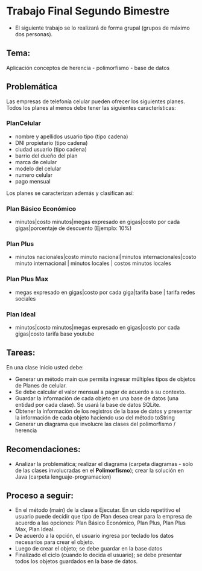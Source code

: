 # Trabajo Final Segundo Bimestre

* El siguiente trabajo se lo realizará de forma grupal (grupos de máximo dos personas).

## Tema:

Aplicación conceptos de herencia - polimorfismo - base de datos

## Problemática

Las empresas de telefonía celular pueden ofrecer los siguientes planes. Todos los planes al menos debe tener las siguientes características:

### PlanCelular
- nombre y apellidos usuario tipo (tipo cadena)
- DNI propietario (tipo cadena)
- ciudad usuario (tipo cadena)
- barrio del dueño del plan
- marca de celular
- modelo del celular
- numero celular
- pago mensual

Los planes se caracterizan además y clasifican así:

### Plan Básico Económico
- minutos|costo minutos|megas expresado en gigas|costo por cada gigas|porcentaje de descuento (Ejemplo: 10%)

### Plan Plus
- minutos nacionales|costo minuto nacional|minutos internacionales|costo minuto internacional | minutos locales | costos minutos locales

### Plan Plus Max
- megas expresado en gigas|costo por cada giga|tarifa base | tarifa redes sociales

### Plan Ideal
- minutos|costo minutos|megas expresado en gigas|costo por cada gigas|costo tarifa base youtube



## Tareas:

En una clase Inicio usted debe:

- Generar un método main que permita ingresar múltiples tipos de objetos de Planes de celular.
- Se debe calcular el valor mensual a pagar de acuerdo a su contexto.
- Guardar la información de cada objeto en una base de datos (una entidad por cada clase). Se usará la base de datos SQLite.
- Obtener la información de los registros de la base de datos y presentar la información de cada objeto haciendo uso del método toString
- Generar un diagrama que involucre las clases del polimorfismo / herencia

## Recomendaciones:

- Analizar la problemática; realizar el diagrama (carpeta diagramas - solo de las clases involucradas en el **Polimorfismo**); crear la solución en Java (carpeta lenguaje-programacion)

## Proceso a seguir:

- En el método (main) de la clase a Ejecutar. En un ciclo repetitivo el usuario puede decidir que tipo de Plan desea crear para la empresa de acuerdo a las opciones: Plan Básico Económico, Plan Plus, Plan Plus Max, Plan Ideal.
- De acuerdo a la opción, el usuario ingresa por teclado los datos necesarios para crear el objeto.
- Luego de crear el objeto; se debe guardar en la base datos
- Finalizado el ciclo (cuando lo decida el usuario); se debe presentar todos los objetos guardados en la base de datos.
